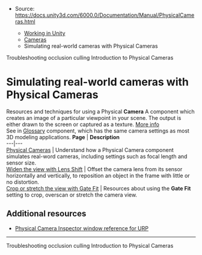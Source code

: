 * Source: https://docs.unity3d.com/6000.0/Documentation/Manual/PhysicalCameras.html

  * [Working in Unity](https://docs.unity3d.com/6000.0/Documentation/Manual/working-in-unity.html)
  * [Cameras](https://docs.unity3d.com/6000.0/Documentation/Manual/Cameras.html)
  * Simulating real-world cameras with Physical Cameras


[](https://docs.unity3d.com/6000.0/Documentation/Manual/occlusion-culling-troubleshooting.html)
Troubleshooting occlusion culling
[](https://docs.unity3d.com/6000.0/Documentation/Manual/PhysicalCameras-introduction.html)
Introduction to Physical Cameras
# Simulating real-world cameras with Physical Cameras
Resources and techniques for using a Physical **Camera** A component which creates an image of a particular viewpoint in your scene. The output is either drawn to the screen or captured as a texture. [More info](https://docs.unity3d.com/6000.0/Documentation/Manual/CamerasOverview.html)  
See in [Glossary](https://docs.unity3d.com/6000.0/Documentation/Manual/Glossary.html#Camera) component, which has the same camera settings as most 3D modeling applications.
**Page** | **Description**  
---|---  
[Physical Cameras](https://docs.unity3d.com/6000.0/Documentation/Manual/PhysicalCameras-introduction.html) | Understand how a Physical Camera component simulates real-word cameras, including settings such as focal length and sensor size.  
[Widen the view with Lens Shift](https://docs.unity3d.com/6000.0/Documentation/Manual/PhysicalCameras-LensShift.html) | Offset the camera lens from its sensor horizontally and vertically, to reposition an object in the frame with little or no distortion.  
[Crop or stretch the view with Gate Fit](https://docs.unity3d.com/6000.0/Documentation/Manual/PhysicalCameras-GateFit-Landing.html) | Resources about using the **Gate Fit** setting to crop, overscan or stretch the camera view.  
## Additional resources
  * [Physical Camera Inspector window reference for URP](https://docs.unity3d.com/6000.0/Documentation/Manual/urp/cameras/physical-camera-reference.html)


* * *
[](https://docs.unity3d.com/6000.0/Documentation/Manual/occlusion-culling-troubleshooting.html)
Troubleshooting occlusion culling
[](https://docs.unity3d.com/6000.0/Documentation/Manual/PhysicalCameras-introduction.html)
Introduction to Physical Cameras
